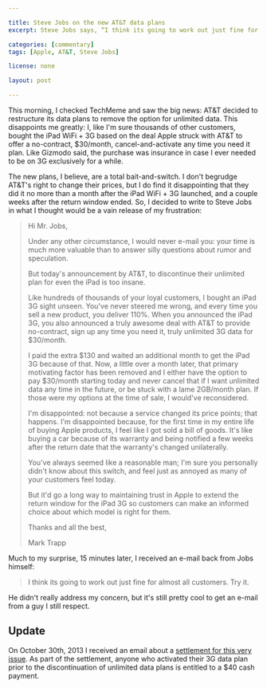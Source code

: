 ```yaml
---

title: Steve Jobs on the new AT&T data plans
excerpt: Steve Jobs says, “I think its going to work out just fine for almost all customers. Try it.”

categories: [commentary]
tags: [Apple, AT&T, Steve Jobs]

license: none

layout: post

---
```


This morning, I checked TechMeme and saw the big news: AT&T decided to restructure its data plans to remove the option for unlimited data. This disappoints me greatly: I, like I'm sure thousands of other customers, bought the iPad WiFi + 3G based on the deal Apple struck with AT&T to offer a no-contract, $30/month, cancel-and-activate any time you need it plan. Like Gizmodo said, the purchase was insurance in case I ever needed to be on 3G exclusively for a while.

The new plans, I believe, are a total bait-and-switch. I don't begrudge AT&T's right to change their prices, but I do find it disappointing that they did it no more than a month after the iPad WiFi + 3G launched, and a couple weeks after the return window ended. So, I decided to write to Steve Jobs in what I thought would be a vain release of my frustration:

> Hi Mr. Jobs,
>
> Under any other circumstance, I would never e-mail you: your time is much more valuable than to answer silly questions about rumor and speculation.
>
> But today's announcement by AT&T, to discontinue their unlimited plan for even the iPad is too insane.
>
> Like hundreds of thousands of your loyal customers, I bought an iPad 3G sight unseen. You've never steered me wrong, and every time you sell a new product, you deliver 110%. When you announced the iPad 3G, you also announced a truly awesome deal with AT&T to provide no-contract, sign up any time you need it, truly unlimited 3G data for $30/month.
>
> I paid the extra $130 and waited an additional month to get the iPad 3G because of that. Now, a little over a month later, that primary motivating factor has been removed and I either have the option to pay $30/month starting today and never cancel that if I want unlimited data any time in the future, or be stuck with a lame 2GB/month plan. If those were my options at the time of sale, I would've reconsidered.
>
> I'm disappointed: not because a service changed its price points; that happens. I'm disappointed because, for the first time in my entire life of buying Apple products, I feel like I got sold a bill of goods. It's like buying a car because of its warranty and being notified a few weeks after the return date that the warranty's changed unilaterally.
>
> You've always seemed like a reasonable man; I'm sure you personally didn't know about this switch, and feel just as annoyed as many of your customers feel today.
>
> But it'd go a long way to maintaining trust in Apple to extend the return window for the iPad 3G so customers can make an informed choice about which model is right for them.
>
> Thanks and all the best,
>
> Mark Trapp

Much to my surprise, 15 minutes later, I received an e-mail back from Jobs himself:

> I think its going to work out just fine for almost all customers. Try it.

He didn't really address my concern, but it's still pretty cool to get an e-mail from a guy I still respect.

## Update

On October 30th, 2013 I received an email about a [settlement for this very issue][2]. As part of the settlement, anyone who activated their 3G data plan prior to the discontinuation of unlimited data plans is entitled to a $40 cash payment.

[1]: http://gizmodo.com/5491994/how-ipad-3g-service-works-or-why-you-should-buy-the-3g-ipad "How iPad 3G Service Works (Or: Why You Should Buy the 3G iPad)"
[2]: http://www.3gdataplansettlement.com/Home.aspx "In re Apple and AT&T iPad Unlimited Data Plan Litigation"
